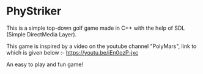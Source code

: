 # PhyStriker

This is a simple top-down golf game made in C++ with the help of SDL (Simple DirectMedia Layer).

This game is inspired by a video on the youtube channel "PolyMars", link to which is given below :-
https://youtu.be/iEn0ozP-jxc

An easy to play and fun game!
